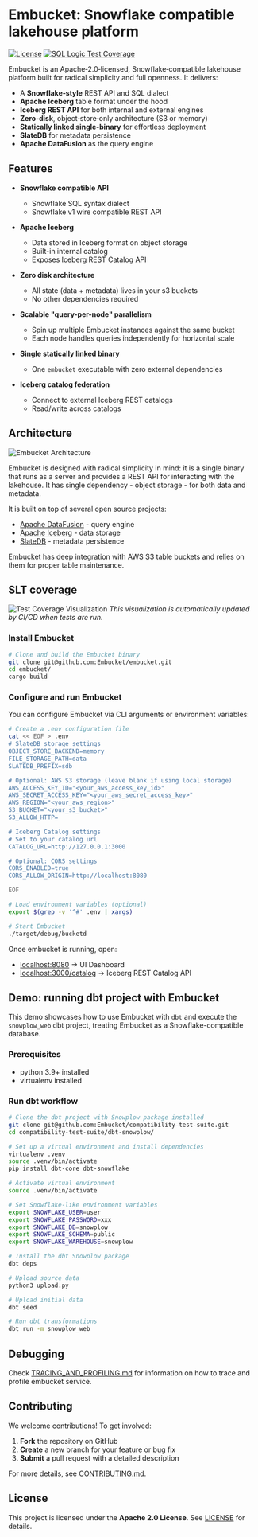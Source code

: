 # Embucket: Snowflake compatible lakehouse platform  

[![License](https://img.shields.io/badge/License-Apache_2.0-blue.svg)](https://opensource.org/licenses/Apache-2.0)
[![SQL Logic Test Coverage](https://raw.githubusercontent.com/Embucket/embucket/assets/assets/badge.svg)](test/README.md)

Embucket is an Apache‑2.0‑licensed, Snowflake‑compatible lakehouse platform built for radical simplicity and full openness. It delivers:  
- A **Snowflake‑style** REST API and SQL dialect  
- **Apache Iceberg** table format under the hood  
- **Iceberg REST API** for both internal and external engines  
- **Zero‑disk**, object‑store‑only architecture (S3 or memory)  
- **Statically linked single‑binary** for effortless deployment  
- **SlateDB** for metadata persistence  
- **Apache DataFusion** as the query engine  

## Features  

- **Snowflake compatible API**  
  - Snowflake SQL syntax dialect
  - Snowflake v1 wire compatible REST API

- **Apache Iceberg**  
  - Data stored in Iceberg format on object storage  
  - Built-in internal catalog
  - Exposes Iceberg REST Catalog API

- **Zero disk architecture**  
  - All state (data + metadata) lives in your s3 buckets
  - No other dependencies required

- **Scalable "query-per-node" parallelism**  
  - Spin up multiple Embucket instances against the same bucket
  - Each node handles queries independently for horizontal scale  

- **Single statically linked binary**  
  - One `embucket` executable with zero external dependencies  

- **Iceberg catalog federation**  
  - Connect to external Iceberg REST catalogs  
  - Read/write across catalogs

## Architecture

![Embucket Architecture](architecture.png)

Embucket is designed with radical simplicity in mind: it is a single binary that runs as a server and provides a REST API for interacting with the lakehouse. It has single dependency - object storage - for both data and metadata.

It is built on top of several open source projects:

- [Apache DataFusion](https://github.com/apache/datafusion) - query engine
- [Apache Iceberg](https://github.com/apache/iceberg) - data storage
- [SlateDB](https://github.com/slatedb/slatedb) - metadata persistence

Embucket has deep integration with AWS S3 table buckets and relies on them for proper table maintenance.

## SLT coverage
![Test Coverage Visualization](https://raw.githubusercontent.com/Embucket/embucket/assets/assets/test_coverage_visualization.png)
*This visualization is automatically updated by CI/CD when tests are run.*

### Install Embucket  

```sh
# Clone and build the Embucket binary
git clone git@github.com:Embucket/embucket.git
cd embucket/
cargo build
```

### Configure and run Embucket  

You can configure Embucket via CLI arguments or environment variables:

```sh
# Create a .env configuration file
cat << EOF > .env
# SlateDB storage settings
OBJECT_STORE_BACKEND=memory
FILE_STORAGE_PATH=data
SLATEDB_PREFIX=sdb

# Optional: AWS S3 storage (leave blank if using local storage)
AWS_ACCESS_KEY_ID="<your_aws_access_key_id>"
AWS_SECRET_ACCESS_KEY="<your_aws_secret_access_key>"
AWS_REGION="<your_aws_region>"
S3_BUCKET="<your_s3_bucket>"
S3_ALLOW_HTTP=

# Iceberg Catalog settings
# Set to your catalog url
CATALOG_URL=http://127.0.0.1:3000

# Optional: CORS settings
CORS_ENABLED=true
CORS_ALLOW_ORIGIN=http://localhost:8080

EOF

# Load environment variables (optional)
export $(grep -v '^#' .env | xargs)

# Start Embucket
./target/debug/bucketd
```

Once embucket is running, open:  

- [localhost:8080](http://localhost:8080) → UI Dashboard  
- [localhost:3000/catalog](http://localhost:3000/catalog) → Iceberg REST Catalog API  


## Demo: running dbt project with Embucket  

This demo showcases how to use Embucket with `dbt` and execute the `snowplow_web` dbt project, treating Embucket as a Snowflake-compatible database.

### Prerequisites

* python 3.9+ installed
* virtualenv installed

### Run dbt workflow  

```sh
# Clone the dbt project with Snowplow package installed
git clone git@github.com:Embucket/compatibility-test-suite.git
cd compatibility-test-suite/dbt-snowplow/

# Set up a virtual environment and install dependencies
virtualenv .venv
source .venv/bin/activate
pip install dbt-core dbt-snowflake

# Activate virtual environment
source .venv/bin/activate

# Set Snowflake-like environment variables
export SNOWFLAKE_USER=user
export SNOWFLAKE_PASSWORD=xxx
export SNOWFLAKE_DB=snowplow
export SNOWFLAKE_SCHEMA=public
export SNOWFLAKE_WAREHOUSE=snowplow

# Install the dbt Snowplow package
dbt deps

# Upload source data
python3 upload.py

# Upload initial data
dbt seed

# Run dbt transformations
dbt run -m snowplow_web
```

## Debugging
Check [TRACING_AND_PROFILING.md](crates/embucketd/TRACING_AND_PROFILING.md) for information on how to trace and profile embucket service.

## Contributing  

We welcome contributions! To get involved:  

1. **Fork** the repository on GitHub  
2. **Create** a new branch for your feature or bug fix  
3. **Submit** a pull request with a detailed description  

For more details, see [CONTRIBUTING.md](CONTRIBUTING.md).  

## License  

This project is licensed under the **Apache 2.0 License**. See [LICENSE](LICENSE) for details.  

